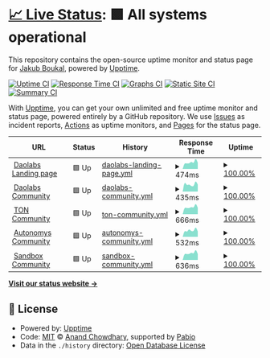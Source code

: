 # [📈 Live Status](https://SukiCZ.github.io/DAO-Upptime): <!--live status--> **🟩 All systems operational**

This repository contains the open-source uptime monitor and status page for [Jakub Boukal](suki.wtf), powered by [Upptime](https://github.com/upptime/upptime).

[![Uptime CI](https://github.com/SukiCZ/DAO-Upptime/workflows/Uptime%20CI/badge.svg)](https://github.com/SukiCZ/DAO-Upptime/actions?query=workflow%3A%22Uptime+CI%22)
[![Response Time CI](https://github.com/SukiCZ/DAO-Upptime/workflows/Response%20Time%20CI/badge.svg)](https://github.com/SukiCZ/DAO-Upptime/actions?query=workflow%3A%22Response+Time+CI%22)
[![Graphs CI](https://github.com/SukiCZ/DAO-Upptime/workflows/Graphs%20CI/badge.svg)](https://github.com/SukiCZ/DAO-Upptime/actions?query=workflow%3A%22Graphs+CI%22)
[![Static Site CI](https://github.com/SukiCZ/DAO-Upptime/workflows/Static%20Site%20CI/badge.svg)](https://github.com/SukiCZ/DAO-Upptime/actions?query=workflow%3A%22Static+Site+CI%22)
[![Summary CI](https://github.com/SukiCZ/DAO-Upptime/workflows/Summary%20CI/badge.svg)](https://github.com/SukiCZ/DAO-Upptime/actions?query=workflow%3A%22Summary+CI%22)

With [Upptime](https://upptime.js.org), you can get your own unlimited and free uptime monitor and status page, powered entirely by a GitHub repository. We use [Issues](https://github.com/SukiCZ/DAO-Upptime/issues) as incident reports, [Actions](https://github.com/SukiCZ/DAO-Upptime/actions) as uptime monitors, and [Pages](https://SukiCZ.github.io/DAO-Upptime) for the status page.

<!--start: status pages-->
<!-- This summary is generated by Upptime (https://github.com/upptime/upptime) -->
<!-- Do not edit this manually, your changes will be overwritten -->
<!-- prettier-ignore -->
| URL | Status | History | Response Time | Uptime |
| --- | ------ | ------- | ------------- | ------ |
| <img alt="" src="https://icons.duckduckgo.com/ip3/daolabs.com.ico" height="13"> [Daolabs Landing page](https://daolabs.com) | 🟩 Up | [daolabs-landing-page.yml](https://github.com/SukiCZ/DAO-Upptime/commits/HEAD/history/daolabs-landing-page.yml) | <details><summary><img alt="Response time graph" src="./graphs/daolabs-landing-page/response-time-week.png" height="20"> 474ms</summary><br><a href="https://SukiCZ.github.io/DAO-Upptime/history/daolabs-landing-page"><img alt="Response time 456" src="https://img.shields.io/endpoint?url=https%3A%2F%2Fraw.githubusercontent.com%2FSukiCZ%2FDAO-Upptime%2FHEAD%2Fapi%2Fdaolabs-landing-page%2Fresponse-time.json"></a><br><a href="https://SukiCZ.github.io/DAO-Upptime/history/daolabs-landing-page"><img alt="24-hour response time 943" src="https://img.shields.io/endpoint?url=https%3A%2F%2Fraw.githubusercontent.com%2FSukiCZ%2FDAO-Upptime%2FHEAD%2Fapi%2Fdaolabs-landing-page%2Fresponse-time-day.json"></a><br><a href="https://SukiCZ.github.io/DAO-Upptime/history/daolabs-landing-page"><img alt="7-day response time 474" src="https://img.shields.io/endpoint?url=https%3A%2F%2Fraw.githubusercontent.com%2FSukiCZ%2FDAO-Upptime%2FHEAD%2Fapi%2Fdaolabs-landing-page%2Fresponse-time-week.json"></a><br><a href="https://SukiCZ.github.io/DAO-Upptime/history/daolabs-landing-page"><img alt="30-day response time 456" src="https://img.shields.io/endpoint?url=https%3A%2F%2Fraw.githubusercontent.com%2FSukiCZ%2FDAO-Upptime%2FHEAD%2Fapi%2Fdaolabs-landing-page%2Fresponse-time-month.json"></a><br><a href="https://SukiCZ.github.io/DAO-Upptime/history/daolabs-landing-page"><img alt="1-year response time 456" src="https://img.shields.io/endpoint?url=https%3A%2F%2Fraw.githubusercontent.com%2FSukiCZ%2FDAO-Upptime%2FHEAD%2Fapi%2Fdaolabs-landing-page%2Fresponse-time-year.json"></a></details> | <details><summary><a href="https://SukiCZ.github.io/DAO-Upptime/history/daolabs-landing-page">100.00%</a></summary><a href="https://SukiCZ.github.io/DAO-Upptime/history/daolabs-landing-page"><img alt="All-time uptime 100.00%" src="https://img.shields.io/endpoint?url=https%3A%2F%2Fraw.githubusercontent.com%2FSukiCZ%2FDAO-Upptime%2FHEAD%2Fapi%2Fdaolabs-landing-page%2Fuptime.json"></a><br><a href="https://SukiCZ.github.io/DAO-Upptime/history/daolabs-landing-page"><img alt="24-hour uptime 100.00%" src="https://img.shields.io/endpoint?url=https%3A%2F%2Fraw.githubusercontent.com%2FSukiCZ%2FDAO-Upptime%2FHEAD%2Fapi%2Fdaolabs-landing-page%2Fuptime-day.json"></a><br><a href="https://SukiCZ.github.io/DAO-Upptime/history/daolabs-landing-page"><img alt="7-day uptime 100.00%" src="https://img.shields.io/endpoint?url=https%3A%2F%2Fraw.githubusercontent.com%2FSukiCZ%2FDAO-Upptime%2FHEAD%2Fapi%2Fdaolabs-landing-page%2Fuptime-week.json"></a><br><a href="https://SukiCZ.github.io/DAO-Upptime/history/daolabs-landing-page"><img alt="30-day uptime 100.00%" src="https://img.shields.io/endpoint?url=https%3A%2F%2Fraw.githubusercontent.com%2FSukiCZ%2FDAO-Upptime%2FHEAD%2Fapi%2Fdaolabs-landing-page%2Fuptime-month.json"></a><br><a href="https://SukiCZ.github.io/DAO-Upptime/history/daolabs-landing-page"><img alt="1-year uptime 100.00%" src="https://img.shields.io/endpoint?url=https%3A%2F%2Fraw.githubusercontent.com%2FSukiCZ%2FDAO-Upptime%2FHEAD%2Fapi%2Fdaolabs-landing-page%2Fuptime-year.json"></a></details>
| <img alt="" src="https://icons.duckduckgo.com/ip3/community.daolabs.com.ico" height="13"> [Daolabs Community](https://community.daolabs.com) | 🟩 Up | [daolabs-community.yml](https://github.com/SukiCZ/DAO-Upptime/commits/HEAD/history/daolabs-community.yml) | <details><summary><img alt="Response time graph" src="./graphs/daolabs-community/response-time-week.png" height="20"> 435ms</summary><br><a href="https://SukiCZ.github.io/DAO-Upptime/history/daolabs-community"><img alt="Response time 427" src="https://img.shields.io/endpoint?url=https%3A%2F%2Fraw.githubusercontent.com%2FSukiCZ%2FDAO-Upptime%2FHEAD%2Fapi%2Fdaolabs-community%2Fresponse-time.json"></a><br><a href="https://SukiCZ.github.io/DAO-Upptime/history/daolabs-community"><img alt="24-hour response time 601" src="https://img.shields.io/endpoint?url=https%3A%2F%2Fraw.githubusercontent.com%2FSukiCZ%2FDAO-Upptime%2FHEAD%2Fapi%2Fdaolabs-community%2Fresponse-time-day.json"></a><br><a href="https://SukiCZ.github.io/DAO-Upptime/history/daolabs-community"><img alt="7-day response time 435" src="https://img.shields.io/endpoint?url=https%3A%2F%2Fraw.githubusercontent.com%2FSukiCZ%2FDAO-Upptime%2FHEAD%2Fapi%2Fdaolabs-community%2Fresponse-time-week.json"></a><br><a href="https://SukiCZ.github.io/DAO-Upptime/history/daolabs-community"><img alt="30-day response time 427" src="https://img.shields.io/endpoint?url=https%3A%2F%2Fraw.githubusercontent.com%2FSukiCZ%2FDAO-Upptime%2FHEAD%2Fapi%2Fdaolabs-community%2Fresponse-time-month.json"></a><br><a href="https://SukiCZ.github.io/DAO-Upptime/history/daolabs-community"><img alt="1-year response time 427" src="https://img.shields.io/endpoint?url=https%3A%2F%2Fraw.githubusercontent.com%2FSukiCZ%2FDAO-Upptime%2FHEAD%2Fapi%2Fdaolabs-community%2Fresponse-time-year.json"></a></details> | <details><summary><a href="https://SukiCZ.github.io/DAO-Upptime/history/daolabs-community">100.00%</a></summary><a href="https://SukiCZ.github.io/DAO-Upptime/history/daolabs-community"><img alt="All-time uptime 100.00%" src="https://img.shields.io/endpoint?url=https%3A%2F%2Fraw.githubusercontent.com%2FSukiCZ%2FDAO-Upptime%2FHEAD%2Fapi%2Fdaolabs-community%2Fuptime.json"></a><br><a href="https://SukiCZ.github.io/DAO-Upptime/history/daolabs-community"><img alt="24-hour uptime 100.00%" src="https://img.shields.io/endpoint?url=https%3A%2F%2Fraw.githubusercontent.com%2FSukiCZ%2FDAO-Upptime%2FHEAD%2Fapi%2Fdaolabs-community%2Fuptime-day.json"></a><br><a href="https://SukiCZ.github.io/DAO-Upptime/history/daolabs-community"><img alt="7-day uptime 100.00%" src="https://img.shields.io/endpoint?url=https%3A%2F%2Fraw.githubusercontent.com%2FSukiCZ%2FDAO-Upptime%2FHEAD%2Fapi%2Fdaolabs-community%2Fuptime-week.json"></a><br><a href="https://SukiCZ.github.io/DAO-Upptime/history/daolabs-community"><img alt="30-day uptime 100.00%" src="https://img.shields.io/endpoint?url=https%3A%2F%2Fraw.githubusercontent.com%2FSukiCZ%2FDAO-Upptime%2FHEAD%2Fapi%2Fdaolabs-community%2Fuptime-month.json"></a><br><a href="https://SukiCZ.github.io/DAO-Upptime/history/daolabs-community"><img alt="1-year uptime 100.00%" src="https://img.shields.io/endpoint?url=https%3A%2F%2Fraw.githubusercontent.com%2FSukiCZ%2FDAO-Upptime%2FHEAD%2Fapi%2Fdaolabs-community%2Fuptime-year.json"></a></details>
| <img alt="" src="https://icons.duckduckgo.com/ip3/toncommunityhub.com.ico" height="13"> [TON Community](https://toncommunityhub.com) | 🟩 Up | [ton-community.yml](https://github.com/SukiCZ/DAO-Upptime/commits/HEAD/history/ton-community.yml) | <details><summary><img alt="Response time graph" src="./graphs/ton-community/response-time-week.png" height="20"> 666ms</summary><br><a href="https://SukiCZ.github.io/DAO-Upptime/history/ton-community"><img alt="Response time 645" src="https://img.shields.io/endpoint?url=https%3A%2F%2Fraw.githubusercontent.com%2FSukiCZ%2FDAO-Upptime%2FHEAD%2Fapi%2Fton-community%2Fresponse-time.json"></a><br><a href="https://SukiCZ.github.io/DAO-Upptime/history/ton-community"><img alt="24-hour response time 911" src="https://img.shields.io/endpoint?url=https%3A%2F%2Fraw.githubusercontent.com%2FSukiCZ%2FDAO-Upptime%2FHEAD%2Fapi%2Fton-community%2Fresponse-time-day.json"></a><br><a href="https://SukiCZ.github.io/DAO-Upptime/history/ton-community"><img alt="7-day response time 666" src="https://img.shields.io/endpoint?url=https%3A%2F%2Fraw.githubusercontent.com%2FSukiCZ%2FDAO-Upptime%2FHEAD%2Fapi%2Fton-community%2Fresponse-time-week.json"></a><br><a href="https://SukiCZ.github.io/DAO-Upptime/history/ton-community"><img alt="30-day response time 645" src="https://img.shields.io/endpoint?url=https%3A%2F%2Fraw.githubusercontent.com%2FSukiCZ%2FDAO-Upptime%2FHEAD%2Fapi%2Fton-community%2Fresponse-time-month.json"></a><br><a href="https://SukiCZ.github.io/DAO-Upptime/history/ton-community"><img alt="1-year response time 645" src="https://img.shields.io/endpoint?url=https%3A%2F%2Fraw.githubusercontent.com%2FSukiCZ%2FDAO-Upptime%2FHEAD%2Fapi%2Fton-community%2Fresponse-time-year.json"></a></details> | <details><summary><a href="https://SukiCZ.github.io/DAO-Upptime/history/ton-community">100.00%</a></summary><a href="https://SukiCZ.github.io/DAO-Upptime/history/ton-community"><img alt="All-time uptime 100.00%" src="https://img.shields.io/endpoint?url=https%3A%2F%2Fraw.githubusercontent.com%2FSukiCZ%2FDAO-Upptime%2FHEAD%2Fapi%2Fton-community%2Fuptime.json"></a><br><a href="https://SukiCZ.github.io/DAO-Upptime/history/ton-community"><img alt="24-hour uptime 100.00%" src="https://img.shields.io/endpoint?url=https%3A%2F%2Fraw.githubusercontent.com%2FSukiCZ%2FDAO-Upptime%2FHEAD%2Fapi%2Fton-community%2Fuptime-day.json"></a><br><a href="https://SukiCZ.github.io/DAO-Upptime/history/ton-community"><img alt="7-day uptime 100.00%" src="https://img.shields.io/endpoint?url=https%3A%2F%2Fraw.githubusercontent.com%2FSukiCZ%2FDAO-Upptime%2FHEAD%2Fapi%2Fton-community%2Fuptime-week.json"></a><br><a href="https://SukiCZ.github.io/DAO-Upptime/history/ton-community"><img alt="30-day uptime 100.00%" src="https://img.shields.io/endpoint?url=https%3A%2F%2Fraw.githubusercontent.com%2FSukiCZ%2FDAO-Upptime%2FHEAD%2Fapi%2Fton-community%2Fuptime-month.json"></a><br><a href="https://SukiCZ.github.io/DAO-Upptime/history/ton-community"><img alt="1-year uptime 100.00%" src="https://img.shields.io/endpoint?url=https%3A%2F%2Fraw.githubusercontent.com%2FSukiCZ%2FDAO-Upptime%2FHEAD%2Fapi%2Fton-community%2Fuptime-year.json"></a></details>
| <img alt="" src="https://icons.duckduckgo.com/ip3/community.autonomys.xyz.ico" height="13"> [Autonomys Community](https://community.autonomys.xyz) | 🟩 Up | [autonomys-community.yml](https://github.com/SukiCZ/DAO-Upptime/commits/HEAD/history/autonomys-community.yml) | <details><summary><img alt="Response time graph" src="./graphs/autonomys-community/response-time-week.png" height="20"> 532ms</summary><br><a href="https://SukiCZ.github.io/DAO-Upptime/history/autonomys-community"><img alt="Response time 499" src="https://img.shields.io/endpoint?url=https%3A%2F%2Fraw.githubusercontent.com%2FSukiCZ%2FDAO-Upptime%2FHEAD%2Fapi%2Fautonomys-community%2Fresponse-time.json"></a><br><a href="https://SukiCZ.github.io/DAO-Upptime/history/autonomys-community"><img alt="24-hour response time 677" src="https://img.shields.io/endpoint?url=https%3A%2F%2Fraw.githubusercontent.com%2FSukiCZ%2FDAO-Upptime%2FHEAD%2Fapi%2Fautonomys-community%2Fresponse-time-day.json"></a><br><a href="https://SukiCZ.github.io/DAO-Upptime/history/autonomys-community"><img alt="7-day response time 532" src="https://img.shields.io/endpoint?url=https%3A%2F%2Fraw.githubusercontent.com%2FSukiCZ%2FDAO-Upptime%2FHEAD%2Fapi%2Fautonomys-community%2Fresponse-time-week.json"></a><br><a href="https://SukiCZ.github.io/DAO-Upptime/history/autonomys-community"><img alt="30-day response time 499" src="https://img.shields.io/endpoint?url=https%3A%2F%2Fraw.githubusercontent.com%2FSukiCZ%2FDAO-Upptime%2FHEAD%2Fapi%2Fautonomys-community%2Fresponse-time-month.json"></a><br><a href="https://SukiCZ.github.io/DAO-Upptime/history/autonomys-community"><img alt="1-year response time 499" src="https://img.shields.io/endpoint?url=https%3A%2F%2Fraw.githubusercontent.com%2FSukiCZ%2FDAO-Upptime%2FHEAD%2Fapi%2Fautonomys-community%2Fresponse-time-year.json"></a></details> | <details><summary><a href="https://SukiCZ.github.io/DAO-Upptime/history/autonomys-community">100.00%</a></summary><a href="https://SukiCZ.github.io/DAO-Upptime/history/autonomys-community"><img alt="All-time uptime 100.00%" src="https://img.shields.io/endpoint?url=https%3A%2F%2Fraw.githubusercontent.com%2FSukiCZ%2FDAO-Upptime%2FHEAD%2Fapi%2Fautonomys-community%2Fuptime.json"></a><br><a href="https://SukiCZ.github.io/DAO-Upptime/history/autonomys-community"><img alt="24-hour uptime 100.00%" src="https://img.shields.io/endpoint?url=https%3A%2F%2Fraw.githubusercontent.com%2FSukiCZ%2FDAO-Upptime%2FHEAD%2Fapi%2Fautonomys-community%2Fuptime-day.json"></a><br><a href="https://SukiCZ.github.io/DAO-Upptime/history/autonomys-community"><img alt="7-day uptime 100.00%" src="https://img.shields.io/endpoint?url=https%3A%2F%2Fraw.githubusercontent.com%2FSukiCZ%2FDAO-Upptime%2FHEAD%2Fapi%2Fautonomys-community%2Fuptime-week.json"></a><br><a href="https://SukiCZ.github.io/DAO-Upptime/history/autonomys-community"><img alt="30-day uptime 100.00%" src="https://img.shields.io/endpoint?url=https%3A%2F%2Fraw.githubusercontent.com%2FSukiCZ%2FDAO-Upptime%2FHEAD%2Fapi%2Fautonomys-community%2Fuptime-month.json"></a><br><a href="https://SukiCZ.github.io/DAO-Upptime/history/autonomys-community"><img alt="1-year uptime 100.00%" src="https://img.shields.io/endpoint?url=https%3A%2F%2Fraw.githubusercontent.com%2FSukiCZ%2FDAO-Upptime%2FHEAD%2Fapi%2Fautonomys-community%2Fuptime-year.json"></a></details>
| <img alt="" src="https://icons.duckduckgo.com/ip3/daolabs.socialminingjobs.com.ico" height="13"> [Sandbox Community](https://daolabs.socialminingjobs.com) | 🟩 Up | [sandbox-community.yml](https://github.com/SukiCZ/DAO-Upptime/commits/HEAD/history/sandbox-community.yml) | <details><summary><img alt="Response time graph" src="./graphs/sandbox-community/response-time-week.png" height="20"> 636ms</summary><br><a href="https://SukiCZ.github.io/DAO-Upptime/history/sandbox-community"><img alt="Response time 614" src="https://img.shields.io/endpoint?url=https%3A%2F%2Fraw.githubusercontent.com%2FSukiCZ%2FDAO-Upptime%2FHEAD%2Fapi%2Fsandbox-community%2Fresponse-time.json"></a><br><a href="https://SukiCZ.github.io/DAO-Upptime/history/sandbox-community"><img alt="24-hour response time 809" src="https://img.shields.io/endpoint?url=https%3A%2F%2Fraw.githubusercontent.com%2FSukiCZ%2FDAO-Upptime%2FHEAD%2Fapi%2Fsandbox-community%2Fresponse-time-day.json"></a><br><a href="https://SukiCZ.github.io/DAO-Upptime/history/sandbox-community"><img alt="7-day response time 636" src="https://img.shields.io/endpoint?url=https%3A%2F%2Fraw.githubusercontent.com%2FSukiCZ%2FDAO-Upptime%2FHEAD%2Fapi%2Fsandbox-community%2Fresponse-time-week.json"></a><br><a href="https://SukiCZ.github.io/DAO-Upptime/history/sandbox-community"><img alt="30-day response time 614" src="https://img.shields.io/endpoint?url=https%3A%2F%2Fraw.githubusercontent.com%2FSukiCZ%2FDAO-Upptime%2FHEAD%2Fapi%2Fsandbox-community%2Fresponse-time-month.json"></a><br><a href="https://SukiCZ.github.io/DAO-Upptime/history/sandbox-community"><img alt="1-year response time 614" src="https://img.shields.io/endpoint?url=https%3A%2F%2Fraw.githubusercontent.com%2FSukiCZ%2FDAO-Upptime%2FHEAD%2Fapi%2Fsandbox-community%2Fresponse-time-year.json"></a></details> | <details><summary><a href="https://SukiCZ.github.io/DAO-Upptime/history/sandbox-community">100.00%</a></summary><a href="https://SukiCZ.github.io/DAO-Upptime/history/sandbox-community"><img alt="All-time uptime 100.00%" src="https://img.shields.io/endpoint?url=https%3A%2F%2Fraw.githubusercontent.com%2FSukiCZ%2FDAO-Upptime%2FHEAD%2Fapi%2Fsandbox-community%2Fuptime.json"></a><br><a href="https://SukiCZ.github.io/DAO-Upptime/history/sandbox-community"><img alt="24-hour uptime 100.00%" src="https://img.shields.io/endpoint?url=https%3A%2F%2Fraw.githubusercontent.com%2FSukiCZ%2FDAO-Upptime%2FHEAD%2Fapi%2Fsandbox-community%2Fuptime-day.json"></a><br><a href="https://SukiCZ.github.io/DAO-Upptime/history/sandbox-community"><img alt="7-day uptime 100.00%" src="https://img.shields.io/endpoint?url=https%3A%2F%2Fraw.githubusercontent.com%2FSukiCZ%2FDAO-Upptime%2FHEAD%2Fapi%2Fsandbox-community%2Fuptime-week.json"></a><br><a href="https://SukiCZ.github.io/DAO-Upptime/history/sandbox-community"><img alt="30-day uptime 100.00%" src="https://img.shields.io/endpoint?url=https%3A%2F%2Fraw.githubusercontent.com%2FSukiCZ%2FDAO-Upptime%2FHEAD%2Fapi%2Fsandbox-community%2Fuptime-month.json"></a><br><a href="https://SukiCZ.github.io/DAO-Upptime/history/sandbox-community"><img alt="1-year uptime 100.00%" src="https://img.shields.io/endpoint?url=https%3A%2F%2Fraw.githubusercontent.com%2FSukiCZ%2FDAO-Upptime%2FHEAD%2Fapi%2Fsandbox-community%2Fuptime-year.json"></a></details>

<!--end: status pages-->

[**Visit our status website →**](https://SukiCZ.github.io/DAO-Upptime)

## 📄 License

- Powered by: [Upptime](https://github.com/upptime/upptime)
- Code: [MIT](./LICENSE) © [Anand Chowdhary](https://anandchowdhary.com), supported by [Pabio](https://pabio.com)
- Data in the `./history` directory: [Open Database License](https://opendatacommons.org/licenses/odbl/1-0/)
